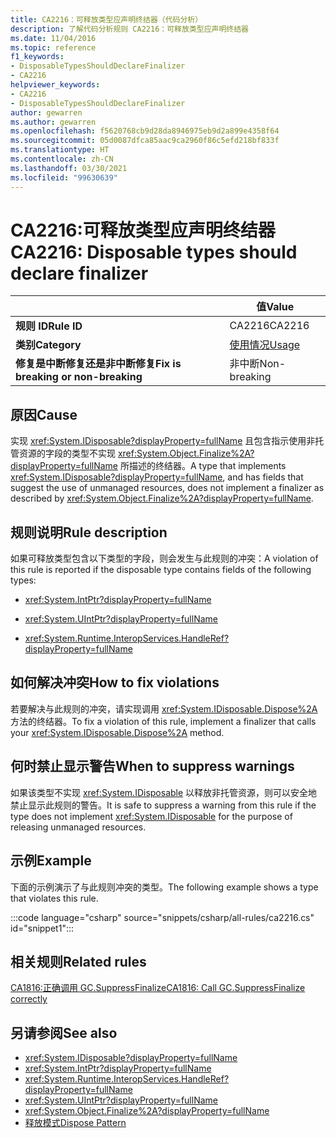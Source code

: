 ```yaml
---
title: CA2216：可释放类型应声明终结器（代码分析）
description: 了解代码分析规则 CA2216：可释放类型应声明终结器
ms.date: 11/04/2016
ms.topic: reference
f1_keywords:
- DisposableTypesShouldDeclareFinalizer
- CA2216
helpviewer_keywords:
- CA2216
- DisposableTypesShouldDeclareFinalizer
author: gewarren
ms.author: gewarren
ms.openlocfilehash: f5620768cb9d28da8946975eb9d2a899e4358f64
ms.sourcegitcommit: 05d0087dfca85aac9ca2960f86c5efd218bf833f
ms.translationtype: HT
ms.contentlocale: zh-CN
ms.lasthandoff: 03/30/2021
ms.locfileid: "99630639"
---
```

# <a name="ca2216-disposable-types-should-declare-finalizer"></a><span data-ttu-id="f8c93-103">CA2216:可释放类型应声明终结器</span><span class="sxs-lookup"><span data-stu-id="f8c93-103">CA2216: Disposable types should declare finalizer</span></span>

| | <span data-ttu-id="f8c93-104">值</span><span class="sxs-lookup"><span data-stu-id="f8c93-104">Value</span></span> |
|-|-|
| <span data-ttu-id="f8c93-105">**规则 ID**</span><span class="sxs-lookup"><span data-stu-id="f8c93-105">**Rule ID**</span></span> |<span data-ttu-id="f8c93-106">CA2216</span><span class="sxs-lookup"><span data-stu-id="f8c93-106">CA2216</span></span>|
| <span data-ttu-id="f8c93-107">**类别**</span><span class="sxs-lookup"><span data-stu-id="f8c93-107">**Category**</span></span> |[<span data-ttu-id="f8c93-108">使用情况</span><span class="sxs-lookup"><span data-stu-id="f8c93-108">Usage</span></span>](usage-warnings.md)|
| <span data-ttu-id="f8c93-109">**修复是中断修复还是非中断修复**</span><span class="sxs-lookup"><span data-stu-id="f8c93-109">**Fix is breaking or non-breaking**</span></span> |<span data-ttu-id="f8c93-110">非中断</span><span class="sxs-lookup"><span data-stu-id="f8c93-110">Non-breaking</span></span>|

## <a name="cause"></a><span data-ttu-id="f8c93-111">原因</span><span class="sxs-lookup"><span data-stu-id="f8c93-111">Cause</span></span>

<span data-ttu-id="f8c93-112">实现 <xref:System.IDisposable?displayProperty=fullName> 且包含指示使用非托管资源的字段的类型不实现 <xref:System.Object.Finalize%2A?displayProperty=fullName> 所描述的终结器。</span><span class="sxs-lookup"><span data-stu-id="f8c93-112">A type that implements <xref:System.IDisposable?displayProperty=fullName>, and has fields that suggest the use of unmanaged resources, does not implement a finalizer as described by <xref:System.Object.Finalize%2A?displayProperty=fullName>.</span></span>

## <a name="rule-description"></a><span data-ttu-id="f8c93-113">规则说明</span><span class="sxs-lookup"><span data-stu-id="f8c93-113">Rule description</span></span>

<span data-ttu-id="f8c93-114">如果可释放类型包含以下类型的字段，则会发生与此规则的冲突：</span><span class="sxs-lookup"><span data-stu-id="f8c93-114">A violation of this rule is reported if the disposable type contains fields of the following types:</span></span>

- <xref:System.IntPtr?displayProperty=fullName>

- <xref:System.UIntPtr?displayProperty=fullName>

- <xref:System.Runtime.InteropServices.HandleRef?displayProperty=fullName>

## <a name="how-to-fix-violations"></a><span data-ttu-id="f8c93-115">如何解决冲突</span><span class="sxs-lookup"><span data-stu-id="f8c93-115">How to fix violations</span></span>

<span data-ttu-id="f8c93-116">若要解决与此规则的冲突，请实现调用 <xref:System.IDisposable.Dispose%2A> 方法的终结器。</span><span class="sxs-lookup"><span data-stu-id="f8c93-116">To fix a violation of this rule, implement a finalizer that calls your <xref:System.IDisposable.Dispose%2A> method.</span></span>

## <a name="when-to-suppress-warnings"></a><span data-ttu-id="f8c93-117">何时禁止显示警告</span><span class="sxs-lookup"><span data-stu-id="f8c93-117">When to suppress warnings</span></span>

<span data-ttu-id="f8c93-118">如果该类型不实现 <xref:System.IDisposable> 以释放非托管资源，则可以安全地禁止显示此规则的警告。</span><span class="sxs-lookup"><span data-stu-id="f8c93-118">It is safe to suppress a warning from this rule if the type does not implement <xref:System.IDisposable> for the purpose of releasing unmanaged resources.</span></span>

## <a name="example"></a><span data-ttu-id="f8c93-119">示例</span><span class="sxs-lookup"><span data-stu-id="f8c93-119">Example</span></span>

<span data-ttu-id="f8c93-120">下面的示例演示了与此规则冲突的类型。</span><span class="sxs-lookup"><span data-stu-id="f8c93-120">The following example shows a type that violates this rule.</span></span>

:::code language="csharp" source="snippets/csharp/all-rules/ca2216.cs" id="snippet1":::

## <a name="related-rules"></a><span data-ttu-id="f8c93-121">相关规则</span><span class="sxs-lookup"><span data-stu-id="f8c93-121">Related rules</span></span>

[<span data-ttu-id="f8c93-122">CA1816:正确调用 GC.SuppressFinalize</span><span class="sxs-lookup"><span data-stu-id="f8c93-122">CA1816: Call GC.SuppressFinalize correctly</span></span>](ca1816.md)

## <a name="see-also"></a><span data-ttu-id="f8c93-123">另请参阅</span><span class="sxs-lookup"><span data-stu-id="f8c93-123">See also</span></span>

- <xref:System.IDisposable?displayProperty=fullName>
- <xref:System.IntPtr?displayProperty=fullName>
- <xref:System.Runtime.InteropServices.HandleRef?displayProperty=fullName>
- <xref:System.UIntPtr?displayProperty=fullName>
- <xref:System.Object.Finalize%2A?displayProperty=fullName>
- [<span data-ttu-id="f8c93-124">释放模式</span><span class="sxs-lookup"><span data-stu-id="f8c93-124">Dispose Pattern</span></span>](../../../standard/garbage-collection/implementing-dispose.md)
